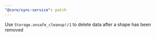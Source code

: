 ```yaml
---
"@core/sync-service": patch
---
```


Use `Storage.unsafe_cleanup!/1` to delete data after a shape has been removed
